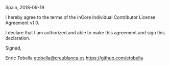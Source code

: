 Spain, 2018-09-19

I hereby agree to the terms of the inCore Individual Contributor License
Agreement v1.0.

I declare that I am authorized and able to make this agreement and sign this
declaration.

Signed,

Enric Tobella etobella@creublanca.es https://github.com/etobella
